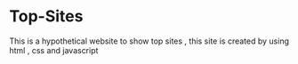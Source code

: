 # Top-Sites
This is a hypothetical website to show top sites , this site is created by using  html , css and javascript
